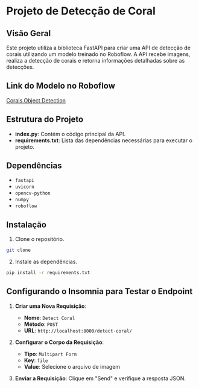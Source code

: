 # Projeto de Detecção de Coral

## Visão Geral

Este projeto utiliza a biblioteca FastAPI para criar uma API de detecção de corais utilizando um modelo treinado no Roboflow. A API recebe imagens, realiza a detecção de corais e retorna informações detalhadas sobre as detecções.

## Link do Modelo no Roboflow

[Corais Object Detection](https://universe.roboflow.com/bxspoworkspace/corais)

## Estrutura do Projeto

- **index.py**: Contém o código principal da API.
- **requirements.txt**: Lista das dependências necessárias para executar o projeto.

## Dependências

- `fastapi`
- `uvicorn`
- `opencv-python`
- `numpy`
- `roboflow`

## Instalação

1. Clone o repositório.

```sh
git clone 
```

2. Instale as dependências.

```sh
pip install -r requirements.txt
```

## Configurando o Insomnia para Testar o Endpoint

1. **Criar uma Nova Requisição**:
   - **Nome**: `Detect Coral`
   - **Método**: `POST`
   - **URL**: `http://localhost:8000/detect-coral/`

2. **Configurar o Corpo da Requisição**:
   - **Tipo**: `Multipart Form`
   - **Key**: `file`
   - **Value**: Selecione o arquivo de imagem

3. **Enviar a Requisição**: Clique em "Send" e verifique a resposta JSON.
